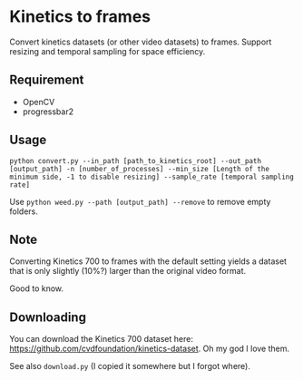 # Kinetics to frames

Convert kinetics datasets (or other video datasets) to frames. Support resizing and temporal sampling for space efficiency.

## Requirement

- OpenCV
- progressbar2

## Usage

`python convert.py --in_path [path_to_kinetics_root] --out_path [output_path] -n [number_of_processes] --min_size [Length of the minimum side, -1 to disable resizing] --sample_rate [temporal sampling rate]`

Use `python weed.py --path [output_path] --remove` to remove empty folders.

## Note

Converting Kinetics 700 to frames with the default setting yields a dataset that is only slightly (10%?) larger than the original video format.

Good to know.

## Downloading

You can download the Kinetics 700 dataset here: https://github.com/cvdfoundation/kinetics-dataset. Oh my god I love them.

See also `download.py` (I copied it somewhere but I forgot where).